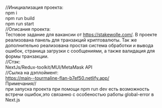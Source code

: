 //Инициализация проекта:  
npm i  
npm run build  
npm run start  
//Описания проекта:  
Тестовое задание для вакансии от https://stakewolle.com/. В проекте реализована панель для транзакций криптовалюты. Так же дополнительно реализована простая система обработки и вывода ошибок, страница загрузки с сообщениями, а также валидация для формы транзакции.  
//Стэк:  
NextJs/Redux-toolkit/MUI/MetaMask API  
//Сылка на дэплоймент:    
https://main--tourmaline-flan-b7ef50.netlify.app/  
Примечания//  
при запуска проекта при помощи npm run dev есть возможность встречи ошибок,это связанно с особеностью работы global-error в Next.js

